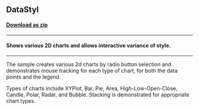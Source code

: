 ## DataStyl
#### [Download as zip](https://minhaskamal.github.io/DownGit/#/home?url=https://github.com/GrapeCity/ComponentOne-WinForms-Samples/tree/master/NetFramework\Charts\CS\DataStyl)
____
#### Shows various 2D charts and allows interactive variance of style.
____
The sample creates various 2d charts by radio button selection and demonstrates mouse tracking for each type of chart, for both the data points and the legend. 

Types of charts include XYPlot, Bar, Pie, Area, High-Low-Open-Close, Candle, Polar, Radar, and Bubble.  Stacking is demonstrated for appropriate chart types. 